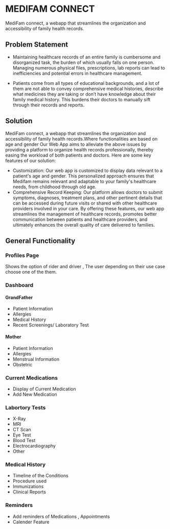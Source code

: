 # MEDIFAM CONNECT
MediFam connect, a webapp that streamlines the organization and accessibility of family health records.
## Problem Statement
 * Maintaining healthcare records of an entire family is cumbersome and disorganized task, the burden of which usually falls on one person. Managing numerous physical files, prescriptions, lab reports can lead to inefficiencies and potential errors in healthcare management.

* Patients come from all types of educational backgrounds, and a lot of them are not able to convey comprehensive medical histories, describe what medicines they are taking or don’t have knowledge about their family medical history. This burdens their doctors to manually sift through their records and reports.
## Solution
MediFam connect, a webapp that streamlines the organization and accessibility of family health records.Where functionalities are based on age and gender
Our Web App aims to alleviate the above issues by providing a platform to organize health records professionally, thereby easing the workload of both patients and doctors. Here are some key features of our solution:
 * Customization: Our web app is customized to display data relevant to a patient's age and gender. This personalized approach ensures that Medifam remains relevant and adaptable to your family's healthcare needs, from childhood through old age.
 * Comprehensive Record Keeping: Our platform allows doctors to submit symptoms, diagnoses, treatment plans, and other pertinent details that can be accessed during future visits or shared with other healthcare providers involved in your care.
By offering these features, our web app streamlines the management of healthcare records, promotes better communication between patients and healthcare providers, and ultimately enhances the overall quality of care delivered to families.

## General Functionality
### Profiles Page
Shows the option of rider and driver , The user depending on their use case choose one of the them.
### Dashboard
#### GrandFather
 * Patient Information
 * Allergies
 * Medical History
 * Recent Screenings/ Laboratory Test
#### Mother
 * Patient Information
 * Allergies
 * Menstrual Information
 * Obstetric 
### Current Medications
 * Display of Current Medication
 * Add New Medication
### Labortory Tests
 * X-Ray
 * MRI
 * CT Scan
 * Eye Test
 * Blood Test
 * Electrocardiography
 * Other
### Medical History 
 * Timeline of the Conditions
 * Procedure used
 * Immunizations
 * Clinical Reports
### Reminders
 * Add reminders of Medications , Appointments
 * Calender Feature

